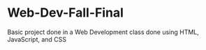 # Web-Dev-Fall-Final

Basic project done in a Web Development class done using HTML, JavaScript, and CSS